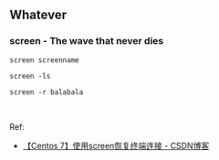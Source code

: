 ## Whatever

### screen - The wave that never dies

```shell
screen screenname
```

```shell
screen -ls
```

```shell
screen -r balabala
```

<br/>

Ref:

- [【Centos 7】使用screen恢复终端连接 - CSDN博客](https://blog.csdn.net/dream361/article/details/54020440)
